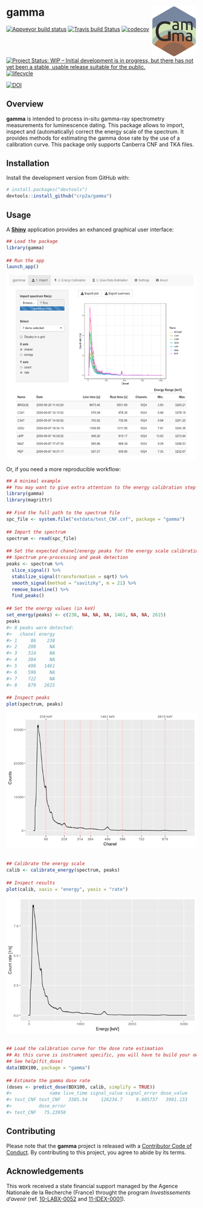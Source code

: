 
<!-- README.md is generated from README.Rmd. Please edit that file -->

# gamma <img width=120px src="man/figures/logo.png" align="right" />

[![Appveyor build
status](https://ci.appveyor.com/api/projects/status/h7jjppg72oiq9pnf/branch/master?svg=true)](https://ci.appveyor.com/project/nfrerebeau/gamma/branch/master)
[![Travis build
Status](https://travis-ci.org/crp2a/gamma.svg?branch=master)](https://travis-ci.org/crp2a/gamma)
[![codecov](https://codecov.io/gh/crp2a/gamma/branch/master/graph/badge.svg)](https://codecov.io/gh/crp2a/gamma)

<!-- CRAN badges
[![CRAN Version](http://www.r-pkg.org/badges/version/gamma)](https://cran.r-project.org/package=gamma)
[![CRAN checks](https://cranchecks.info/badges/worst/gamma)](https://cran.r-project.org/web/checks/check_results_gamma.html)
[![CRAN Downloads](http://cranlogs.r-pkg.org/badges/gamma)](https://cran.r-project.org/package=gamma)
-->

[![Project Status: WIP – Initial development is in progress, but there
has not yet been a stable, usable release suitable for the
public.](https://www.repostatus.org/badges/latest/wip.svg)](https://www.repostatus.org/#wip)
[![lifecycle](https://img.shields.io/badge/lifecycle-experimental-orange.svg)](https://www.tidyverse.org/lifecycle/#experimental)

[![DOI](https://zenodo.org/badge/DOI/10.5281/zenodo.2652393.svg)](https://doi.org/10.5281/zenodo.2652393)

## Overview

**gamma** is intended to process in-situ gamma-ray spectrometry
measurements for luminescence dating. This package allows to import,
inspect and (automatically) correct the energy scale of the spectrum. It
provides methods for estimating the gamma dose rate by the use of a
calibration curve. This package only supports Canberra CNF and TKA
files.

## Installation

Install the development version from GitHub with:

``` r
# install.packages("devtools")
devtools::install_github("crp2a/gamma")
```

## Usage

A [**Shiny**](https://shiny.rstudio.com) application provides an
exhanced graphical user interface:

``` r
## Load the package
library(gamma)

## Run the app
launch_app()
```

![](man/figures/README-shiny-1.png)

Or, if you need a more reproducible workflow:

``` r
## A minimal example
## You may want to give extra attention to the energy calibration step
library(gamma)
library(magrittr)

## Find the full path to the spectrum file
spc_file <- system.file("extdata/test_CNF.cnf", package = "gamma")

## Import the spectrum
spectrum <- read(spc_file)

## Set the expected chanel/energy peaks for the energy scale calibration
## Spectrum pre-processing and peak detection
peaks <- spectrum %>%
  slice_signal() %>%
  stabilize_signal(transformation = sqrt) %>%
  smooth_signal(method = "savitzky", m = 21) %>%
  remove_baseline() %>%
  find_peaks()

## Set the energy values (in keV)
set_energy(peaks) <- c(238, NA, NA, NA, 1461, NA, NA, 2615)
peaks
#> 8 peaks were detected:
#>   chanel energy
#> 1     86    238
#> 2    208     NA
#> 3    314     NA
#> 4    384     NA
#> 5    496   1461
#> 6    596     NA
#> 7    722     NA
#> 8    879   2615

## Inspect peaks
plot(spectrum, peaks)
```

<img src="man/figures/README-usage-1.png" style="display: block; margin: auto;" />

``` r

## Calibrate the energy scale
calib <- calibrate_energy(spectrum, peaks)

## Inspect results
plot(calib, xaxis = "energy", yaxis = "rate")
```

<img src="man/figures/README-usage-2.png" style="display: block; margin: auto;" />

``` r

## Load the calibration curve for the dose rate estimation
## As this curve is instrument specific, you will have to build your own
## See help(fit_dose)
data(BDX100, package = "gamma")

## Estimate the gamma dose rate
(doses <- predict_dose(BDX100, calib, simplify = TRUE))
#>              name live_time signal_value signal_error dose_value
#> test_CNF test_CNF   3385.54     126234.7     9.605737   3981.133
#>          dose_error
#> test_CNF   75.23958
```

## Contributing

Please note that the **gamma** project is released with a [Contributor
Code of
Conduct](https://github.com/crp2a/gamma/blob/master/.github/CODE_OF_CONDUCT.md).
By contributing to this project, you agree to abide by its terms.

## Acknowledgements

This work received a state financial support managed by the Agence
Nationale de la Recherche (France) throught the program *Investissements
d’avenir* (ref. [10-LABX-0052](https://lascarbx.labex.u-bordeaux.fr) and
[11-IDEX-0001](https://amidex.univ-amu.fr)).
